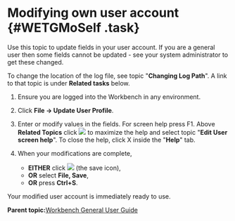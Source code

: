 # Modifying own user account {#WETGMoSelf .task}

Use this topic to update fields in your user account. If you are a general user then some fields cannot be updated - see your system administrator to get these changed.

To change the location of the log file, see topic "**Changing Log Path**". A link to that topic is under **Related tasks** below.

1.  Ensure you are logged into the Workbench in any environment.

2.  Click **File -\> Update User Profile**.

3.  Enter or modify values in the fields. For screen help press F1. Above **Related Topics** click ![](images/Icon_Maximize_01.GIF) to maximize the help and select topic "**Edit User screen help**". To close the help, click X inside the "**Help**" tab.

4.  When your modifications are complete,

    -   **EITHER** click ![](images/Icon_Save_03.GIF) \(the save icon\),
    -   **OR** select **File, Save**,
    -   **OR** press **Ctrl+S**.

Your modified user account is immediately ready to use.

**Parent topic:**[Workbench General User Guide](../html/AAR580WEGenUser.md)

